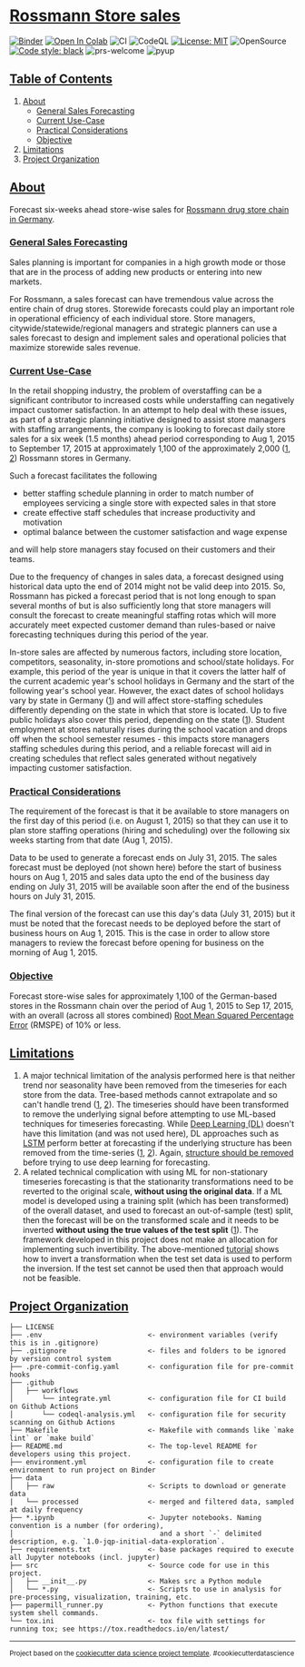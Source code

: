 # [Rossmann Store sales](#rossmann-store-sales)

[![Binder](https://mybinder.org/badge_logo.svg)](https://mybinder.org/v2/gh/edesz/rossmann-sales-forecast)
[![Open In Colab](https://colab.research.google.com/assets/colab-badge.svg)](https://colab.research.google.com/github/edesz/rossmann-sales-forecast/master/0_get_data.ipynb)
![CI](https://github.com/edesz/rossmann-sales-forecast/workflows/CI/badge.svg)
![CodeQL](https://github.com/edesz/rossmann-sales-forecast/workflows/CodeQL/badge.svg)
[![License: MIT](https://img.shields.io/badge/License-MIT-brightgreen.svg)](https://opensource.org/licenses/mit)
![OpenSource](https://badgen.net/badge/Open%20Source%20%3F/Yes%21/blue?icon=github)
[![Code style: black](https://img.shields.io/badge/code%20style-black-000000.svg)](https://github.com/ambv/black)
![prs-welcome](https://img.shields.io/badge/PRs-welcome-brightgreen.svg?style=flat-square)
![pyup](https://pyup.io/repos/github/edesz/rossmann-sales-forecast/shield.svg)

## [Table of Contents](#table-of-contents)
1. [About](#about)
   * [General Sales Forecasting](#general-sales-forecasting)
   * [Current Use-Case](#current-use-case)
   * [Practical Considerations](#practical-considerations)
   * [Objective](#objective)
2. [Limitations](#limitations)
3. [Project Organization](#project-organization)

## [About](#about)
Forecast six-weeks ahead store-wise sales for [Rossmann drug store chain in Germany](https://en.wikipedia.org/wiki/Rossmann_(company)).

### [General Sales Forecasting](#general-sales-forecasting)
Sales planning is important for companies in a high growth mode or those that are in the process of adding new products or entering into new markets.

For Rossmann, a sales forecast can have tremendous value across the entire chain of drug stores. Storewide forecasts could play an important role in operational efficiency of each individual store. Store managers, citywide/statewide/regional managers and strategic planners can use a sales forecast to design and implement sales and operational policies that maximize storewide sales revenue.

### [Current Use-Case](#current-use-case)
In the retail shopping industry, the problem of overstaffing can be a significant contributor to increased costs while understaffing can negatively impact customer satisfaction. In an attempt to help deal with these issues, as part of a strategic planning initiative designed to assist store managers with staffing arrangements, the company is looking to forecast daily store sales for a six week (1.5 months) ahead period corresponding to Aug 1, 2015 to September 17, 2015 at approximately 1,100 of the approximately 2,000 ([1](http://www.cosmetic-business.com/de/News/rossmann-continues-to-grow/381871), [2](https://www.statista.com/statistics/717960/rossmann-stores-germany/)) Rossmann stores in Germany.

Such a forecast facilitates the following
-   better staffing schedule planning in order to match number of employees servicing a single store with expected sales in that store
-   create effective staff schedules that increase productivity and motivation
-   optimal balance between the customer satisfaction and wage expense

and will help store managers stay focused on their customers and their teams.

Due to the frequency of changes in sales data, a forecast designed using historical data upto the end of 2014 might not be valid deep into 2015. So, Rossmann has picked a forecast period that is not long enough to span several months of but is also sufficiently long that store managers will consult the forecast to create meaningful staffing rotas which will more accurately meet expected customer demand than rules-based or naive forecasting techniques during this period of the year.

In-store sales are affected by numerous factors, including store location, competitors, seasonality, in-store promotions and school/state holidays. For example, this period of the year is unique in that it covers the latter half of the current academic year's school holidays in Germany and the start of the following year's school year. However, the exact dates of school holidays vary by state in Germany ([1](https://study.studentnews.eu/s/3693/75527-School-year-in-Europe/4084760-Germany-201516.htm)) and will affect store-staffing schedules differently depending on the state in which that store is located. Up to five public holidays also cover this period, depending on the state ([1](https://www.timeanddate.com/holidays/germany/2015)). Student employment at stores naturally rises during the school vacation and drops off when the school semester resumes - this impacts store managers staffing schedules during this period, and a reliable forecast will aid in creating schedules that reflect sales generated without negatively impacting customer satisfaction.

### [Practical Considerations](#practical-considerations)
The requirement of the forecast is that it be available to store managers on the first day of this period (i.e. on August 1, 2015) so that they can use it to plan store staffing operations (hiring and scheduling) over the following six weeks starting from that date (Aug 1, 2015).

Data to be used to generate a forecast ends on July 31, 2015. The sales forecast must be deployed (not shown here) before the start of business hours on Aug 1, 2015 and sales data upto the end of the business day ending on July 31, 2015 will be available soon after the end of the business hours on July 31, 2015.

The final version of the forecast can use this day's data (July 31, 2015) but it must be noted that the forecast needs to be deployed before the start of business hours on Aug 1, 2015. This is the case in order to allow store managers to review the forecast before opening for business on the morning of Aug 1, 2015.

### [Objective](#objective)
Forecast store-wise sales for approximately 1,100 of the German-based stores in the Rossmann chain over the period of Aug 1, 2015 to Sep 17, 2015, with an overall (across all stores combined) [Root Mean Squared Percentage Error](https://link.springer.com/article/10.1007/s10342-014-0793-7) (RMSPE) of 10% or less.

## [Limitations](#limitations)
1. A major technical limitation of the analysis performed here is that neither trend nor seasonality have been removed from the timeseries for each store from the data. Tree-based methods cannot extrapolate and so can't handle trend ([1](http://freerangestats.info/blog/2016/12/10/extrapolation), [2](https://srome.github.io/Dealing-With-Trends-Combine-a-Random-Walk-with-a-Tree-Based-Model-to-Predict-Time-Series-Data/)). The timeseries should have been transformed to remove the underlying signal before attempting to use ML-based techniques for timeseries forecasting. While [Deep Learning (DL)](https://en.wikipedia.org/wiki/Deep_learning) doesn't have this limitation (and was not used here), DL approaches such as [LSTM](https://en.wikipedia.org/wiki/Long_short-term_memory) perform better at forecasting if the underlying structure has been removed from the time-series ([1](https://www.quora.com/Why-are-the-data-used-in-LSTM-needed-to-be-transformed-into-stationary-when-processing-time-series-It-seems-like-the-process-of-backpropagation-is-curve-fitting/answer/Marco-Santanch%C3%A9), [2](https://www.quora.com/Can-an-LSTM-predict-the-time-series-if-they-are-not-stationary/answer/Nowan-Ilfideme)). Again, [structure should be removed](https://www.linkedin.com/pulse/how-use-machine-learning-time-series-forecasting-vegard-flovik-phd-1f) before trying to use deep learning for forecasting.
2. A related technical complication with using ML for non-stationary timeseries forecasting is that the stationarity transformations need to be reverted to the original scale, **without using the original data**. If a ML model is developed using a training split (which has been transformed) of the overall dataset, and used to forecast an out-of-sample (test) split, then the forecast will be on the transformed scale and it needs to be inverted **without using the true values of the test split** ([1](https://machinelearningmastery.com/machine-learning-data-transforms-for-time-series-forecasting/#comment-486543)). The framework developed in this project does not make an allocation for implementing such invertibility. The above-mentioned [tutorial](https://srome.github.io/Dealing-With-Trends-Combine-a-Random-Walk-with-a-Tree-Based-Model-to-Predict-Time-Series-Data/) shows how to invert a transformation when the test set data is used to perform the inversion. If the test set cannot be used then that approach would not be feasible.

## [Project Organization](#project-organization)

    ├── LICENSE
    ├── .env                          <- environment variables (verify this is in .gitignore)
    ├── .gitignore                    <- files and folders to be ignored by version control system
    ├── .pre-commit-config.yaml       <- configuration file for pre-commit hooks
    ├── .github
    │   ├── workflows
    │       └── integrate.yml         <- configuration file for CI build on Github Actions
    │       └── codeql-analysis.yml   <- configuration file for security scanning on Github Actions
    ├── Makefile                      <- Makefile with commands like `make lint` or `make build`
    ├── README.md                     <- The top-level README for developers using this project.
    ├── environment.yml               <- configuration file to create environment to run project on Binder
    ├── data
    │   ├── raw                       <- Scripts to download or generate data
    |   └── processed                 <- merged and filtered data, sampled at daily frequency
    ├── *.ipynb                       <- Jupyter notebooks. Naming convention is a number (for ordering),
    │                                    and a short `-` delimited description, e.g. `1.0-jqp-initial-data-exploration`.
    ├── requirements.txt              <- base packages required to execute all Jupyter notebooks (incl. jupyter)
    ├── src                           <- Source code for use in this project.
    │   ├── __init__.py               <- Makes src a Python module
    │   └── *.py                      <- Scripts to use in analysis for pre-processing, visualization, training, etc.
    ├── papermill_runner.py           <- Python functions that execute system shell commands.
    └── tox.ini                       <- tox file with settings for running tox; see https://tox.readthedocs.io/en/latest/

--------

<p><small>Project based on the <a target="_blank" href="https://drivendata.github.io/cookiecutter-data-science/">cookiecutter data science project template</a>. #cookiecutterdatascience</small></p>
